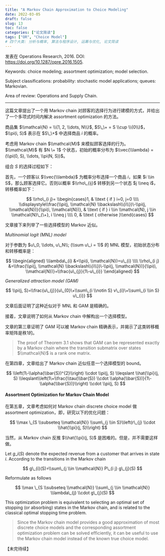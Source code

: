 ```yaml
---
title: "A Markov Chain Approximation to Choice Modeling"
date: 2022-03-05
draft: false
slug: 13
toc: false
categories: ["论文简读"]
tags: ["OR", "Choice Model"]
# 四个大类: 分析与概率, 算法与程序设计, 运筹与优化, 论文简读
---
```


发表在 Operations Research, 2016. DOI: https://doi.org/10.1287/opre.2016.1505.

Keywords: choice modeling; assortment optimization; model selection.

Subject classifications: probability: stochastic model applications; queues: Markovian.

Area of review: Operations and Supply Chain.

---

这篇文章提出了一个用 Markov chain 对顾客的选择行为进行建模的方式，并给出了一个多项式时间内解决 assortment optimization 的方法。

商品集 $\\mathcal{N} = \\{1, 2, \\dots, N\\}$, $S\_\+ = S \\cup \\{0\\}$，$\\pi(i, S)$ 表示在 $S\_\+$ 中选择商品 $i$ 的概率。

考虑用 Markov chain $\\mathcal{M}$ 来模拟顾客选择的行为。$\\mathcal{M}$ 有 $N \+ 1$ 个状态，初始的概率分布为 $\\vec{\\lambda} = (\\pi(0, S), \\dots, \\pi(N, S))$。

组合 $S$ 的选择过程如下：

首先，一个顾客以 $\\vec{\\lambda}$ 为概率分布选择一个商品 $i$，如果 $i \\in S$，那么顾客选择它。否则以概率 $\\rho\_{ij}$ 转移到另一个状态 $j \\neq i$，转移概率如下：

$$
\\rho\_{i j}= \\begin{cases}1, & \\text { if } i=0, j=0 \\\\ \\displaystyle\\frac{\\pi(j, \\mathcal{N} \\backslash\\{i\\})\-\\pi(j, \\mathcal{N})}{\\pi(i, \\mathcal{N})}, & \\text { if } i \\in \\mathcal{N}, j \\in \\mathcal{N}\_{\+}, i \\neq j \\\\ 0, & \\text { otherwise }\\end{cases}
$$


文章接下来列举了一些选择模型的 Markov 近似。

*Multinomial logit (MNL) model*

对于参数为 $u\_0, \\dots, u\_N\\; (\\sum u\_i = 1)$ 的 MNL 模型，初始状态分布和转移概率是：

$$
\\begin{aligned}
\\lambda\_{i} &=\\pi(i, \\mathcal{N})=u\_{i} \\\\
\\rho\_{i j} &=\\frac{\\pi(j, \\mathcal{N} \\backslash\\{i\\})\-\\pi(j, \\mathcal{N})}{\\pi(i, \\mathcal{N})}=\\frac{u\_{j}}{1\-u\_{i}}
\\end{aligned}
$$

*Generalized attraction model (GAM)*

$$
\\pi(j, S)=\\frac{u\_{j}}{u\_{0}\+\\sum\_{i \\notin S} v\_{i}\+\\sum\_{i \\in S} u\_{i}}
$$


文章后面证明了这种近似对于 MNL 和 GAM 是精确的。


接着，文章说明了如何从 Markov chain 中解构出一个选择模型。

文章的第三章证明了 GAM 可以被 Markov chain 精确表示，并揭示了这类转移概率矩阵是秩1的。

> The proof of Theorem 3.1 shows that GAM can be represented exactly by a Markov chain where the transition submatrix over states $\\mathcal{N}$ is a rank one matrix.


在第四章，文章给出了 Markov chain 近似任意一个选择模型的 bound。

$$
\\left(1\-\\alpha(\\bar{S})^{2}\\right) \\cdot \\pi(j, S) \\leqslant \\hat{\\pi}(j, S) \\leqslant\\left(1\+\\frac{\\tau(\\bar{S}) \\cdot \\alpha(\\bar{S})}{1\-\\alpha(\\bar{S})}\\right) \\cdot \\pi(j, S)
$$


#### Assortment Optimization for Markov Chain Model

在第五章，文章考虑如何对 Markov chain discrete choice model 做 assortment optimization，即，研究以下的优化问题：

$$
\\max \_{S \\subseteq \\mathcal{N}} \\sum\_{j \\in S}\\left(r\_{j} \\cdot \\hat{\\pi}(j, S)\\right)
$$

当然，从 Markov chain 反推 $\\hat{\\pi}(j, S)$ 是困难的。但是，并不需要这样做。

Let $g\_i(S)$ denote the expected revenue from a customer that arrives in state $i$. According to the transitions in the Markov chain

$$
g\_{i}(S)=\\sum\_{j \\in \\mathcal{N}} P\_{i j} g\_{j}(S)
$$

Reformulate as follows

$$
\\max \_{S \\subseteq \\mathcal{N}} \\sum\_{j \\in \\mathcal{N}} \\lambda\_{j} \\cdot g\_{j}(S)
$$

This optimization problem is equivalent to selecting an optimal set of stopping (or absorbing) states in the Markov chain, and is related to the classical optimal stopping time problem.



> Since the Markov chain model provides a good approximation of most discrete choice models and the corresponding assortment optimization problem can be solved efﬁciently, it can be useful to use the Markov chain model instead of the known true choice model.



【未完待续】

